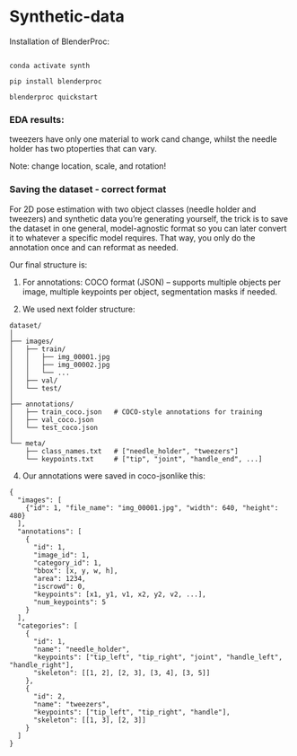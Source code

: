 # Synthetic-data

Installation of BlenderProc: 

```conda create -n synth python=3.10

conda activate synth

pip install blenderproc

blenderproc quickstart
```


### EDA results:
tweezers have only one material to work cand change, whilst the needle holder has two ptoperties that can vary.


Note: change location, scale, and rotation!


### Saving the dataset - correct format
For 2D pose estimation with two object classes (needle holder and tweezers) and synthetic data you’re generating yourself, the trick is to save the dataset in one general, model-agnostic format so you can later convert it to whatever a specific model requires.
That way, you only do the annotation once and can reformat as needed.

Our final structure is: 
1. For annotations: COCO format (JSON) – supports multiple objects per image, multiple keypoints per object, segmentation masks if needed.

2. We used next folder structure:
```
dataset/
│
├── images/
│   ├── train/
│   │   ├── img_00001.jpg
│   │   ├── img_00002.jpg
│   │   └── ...
│   ├── val/
│   └── test/
│
├── annotations/
│   ├── train_coco.json   # COCO-style annotations for training
│   ├── val_coco.json
│   └── test_coco.json
│
└── meta/
    ├── class_names.txt   # ["needle_holder", "tweezers"]
    └── keypoints.txt     # ["tip", "joint", "handle_end", ...]
```

4. Our annotations were saved in coco-jsonlike this: 
```
{
  "images": [
    {"id": 1, "file_name": "img_00001.jpg", "width": 640, "height": 480}
  ],
  "annotations": [
    {
      "id": 1,
      "image_id": 1,
      "category_id": 1,
      "bbox": [x, y, w, h],
      "area": 1234,
      "iscrowd": 0,
      "keypoints": [x1, y1, v1, x2, y2, v2, ...], 
      "num_keypoints": 5
    }
  ],
  "categories": [
    {
      "id": 1,
      "name": "needle_holder",
      "keypoints": ["tip_left", "tip_right", "joint", "handle_left", "handle_right"],
      "skeleton": [[1, 2], [2, 3], [3, 4], [3, 5]]
    },
    {
      "id": 2,
      "name": "tweezers",
      "keypoints": ["tip_left", "tip_right", "handle"],
      "skeleton": [[1, 3], [2, 3]]
    }
  ]
}
```
